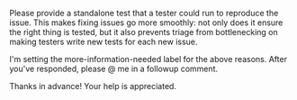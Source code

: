 Please provide a standalone test that a tester could run to reproduce the issue. This makes fixing issues go more smoothly: not only does it ensure the right thing is tested, but it also prevents triage from bottlenecking on making testers write new tests for each new issue.

I'm setting the more-information-needed label for the above reasons. After you've responded, please @ me in a followup comment.

Thanks in advance! Your help is appreciated.